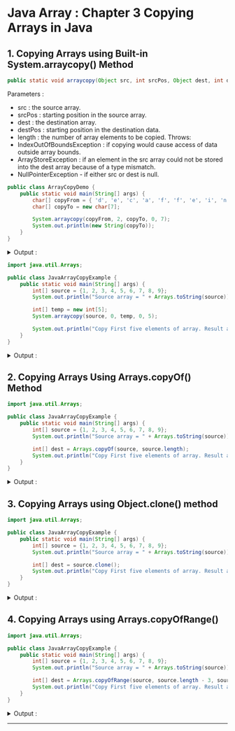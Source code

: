 # Java Array : Chapter 3 Copying Arrays in Java

## 1. Copying Arrays using Built-in System.arraycopy() Method

```java
public static void arraycopy(Object src, int srcPos, Object dest, int destPos, int length)
```
Parameters :
* src    : the source array.
* srcPos : starting position in the source array.
* dest : the destination array.
* destPos : starting position in the destination data.
* length : the number of array elements to be copied.
Throws:
* IndexOutOfBoundsException : if copying would cause access of data outside array bounds.
* ArrayStoreException : if an element in the src array could not be stored into the dest array because of a type mismatch.
* NullPointerException - if either src or dest is null.

```java
public class ArrayCopyDemo {
    public static void main(String[] args) {
        char[] copyFrom = { 'd', 'e', 'c', 'a', 'f', 'f', 'e', 'i', 'n', 'a', 't', 'e', 'd' };
        char[] copyTo = new char[7];

        System.arraycopy(copyFrom, 2, copyTo, 0, 7);
        System.out.println(new String(copyTo));
    }
}
```

<details>
<summary>Output : </summary>

```shell
caffein
```

</details>

```java
import java.util.Arrays;

public class JavaArrayCopyExample {
    public static void main(String[] args) {
        int[] source = {1, 2, 3, 4, 5, 6, 7, 8, 9};
        System.out.println("Source array = " + Arrays.toString(source));

        int[] temp = new int[5];
        System.arraycopy(source, 0, temp, 0, 5);

        System.out.println("Copy First five elements of array. Result array = " + Arrays.toString(temp));
    }
}
```

<details>
<summary>Output : </summary>

```shell
Source array = [1, 2, 3, 4, 5, 6, 7, 8, 9]
Copy First five elements of array. Result array = [1, 2, 3, 4, 5]
```

</details>

## 2. Copying Arrays Using Arrays.copyOf() Method
```java
import java.util.Arrays;

public class JavaArrayCopyExample {
    public static void main(String[] args) {
        int[] source = {1, 2, 3, 4, 5, 6, 7, 8, 9};
        System.out.println("Source array = " + Arrays.toString(source));

        int[] dest = Arrays.copyOf(source, source.length);
        System.out.println("Copy First five elements of array. Result array = " + Arrays.toString(dest));
    }
}
```

<details>
<summary>Output : </summary>

```shell
Source array = [1, 2, 3, 4, 5, 6, 7, 8, 9]
Copy First five elements of array. Result array = [1, 2, 3, 4, 5, 6, 7, 8, 9]
```

</details>

## 3. Copying Arrays using Object.clone() method
```java
import java.util.Arrays;

public class JavaArrayCopyExample {
    public static void main(String[] args) {
        int[] source = {1, 2, 3, 4, 5, 6, 7, 8, 9};
        System.out.println("Source array = " + Arrays.toString(source));

        int[] dest = source.clone();
        System.out.println("Copy First five elements of array. Result array = " + Arrays.toString(dest));
    }
}
```

<details>
<summary>Output : </summary>

```shell
Source array = [1, 2, 3, 4, 5, 6, 7, 8, 9]
Copy First five elements of array. Result array = [1, 2, 3, 4, 5, 6, 7, 8, 9]
```

</details>

## 4. Copying Arrays using Arrays.copyOfRange()
```java
import java.util.Arrays;

public class JavaArrayCopyExample {
    public static void main(String[] args) {
        int[] source = {1, 2, 3, 4, 5, 6, 7, 8, 9};
        System.out.println("Source array = " + Arrays.toString(source));

        int[] dest = Arrays.copyOfRange(source, source.length - 3, source.length);
        System.out.println("Copy First five elements of array. Result array = " + Arrays.toString(dest));
    }
}
```

<details>
<summary>Output : </summary>

```shell
Source array = [1, 2, 3, 4, 5, 6, 7, 8, 9]
Copy First five elements of array. Result array = [7, 8, 9]
```

</details>

---